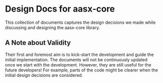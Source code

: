 # Design Docs for aasx-core

This collection of documents captures the design decisions we made while discussing and designing the aasx-core library.

## A Note about Validity

Their first and foremost aim is to kick-start the development and guide the initial implementation.
The documents will not be continuously updated once we start with the development.
However, they are still useful for the future developers!
For example, parts of the code might be clearer when the initial design decisions are considered.
